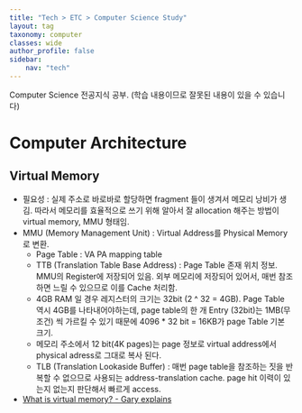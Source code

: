 ```yaml
---
title: "Tech > ETC > Computer Science Study"
layout: tag
taxonomy: computer
classes: wide
author_profile: false
sidebar:
    nav: "tech"
---
```

Computer Science 전공지식 공부. (학습 내용이므로 잘못된 내용이 있을 수 있습니다)

#  Computer Architecture
## Virtual Memory
- 필요성 : 실제 주소로 바로바로 할당하면 fragment 들이 생겨서 메모리 낭비가 생김. 따라서 메모리를 효율적으로 쓰기 위해 알아서 잘 allocation 해주는 방법이 virtual memory, MMU 형태임.
- MMU (Memory Management Unit) : Virtual Address를 Physical Memory로 변환.
    - Page Table : VA PA mapping table
    - TTB (Translation Table Base Address) : Page Table 존재 위치 정보. MMU의 Register에 저장되어 있음. 외부 메모리에 저장되어 있어서, 매번 참조하면 느릴 수 있으므로 이를 Cache 처리함.
    - 4GB RAM 일 경우 레지스터의 크기는 32bit (2 \^ 32 = 4GB). Page Table 역시 4GB를 나타내어야하는데, page table의 한 개 Entry (32bit)는 1MB(무조건) 씩 가르킬 수 있기 때문에 4096 \* 32 bit = 16KB가 page Table 기본 크기.
    - 메모리 주소에서 12 bit(4K pages)는 page 정보로 virtual address에서 physical adress로 그대로 복사 된다.
    - TLB (Translation Lookaside Buffer) : 매번 page table을 참조하는 짓을 반복할 수 없으므로 사용되는 address-translation cache. page hit 이력이 있는지 없는지 판단해서 빠르게 access.
- [What is virtual memory? - Gary explains](https://www.youtube.com/watch?v=2quKyPnUShQ)
